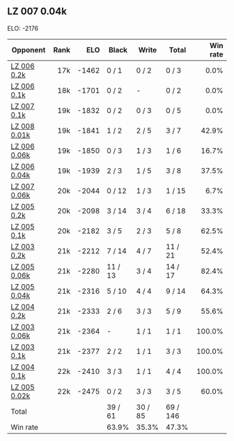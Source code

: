 ## LZ 007 0.04k ##

ELO: -2176

Opponent | Rank | ELO | Black | Write | Total | Win rate
---------|-----:|----:|-------|-------|-------|-------:
[LZ 006 0.2k](LZ%20006%200.2k.md) | 17k | -1462 | 0 / 1 | 0 / 2 | 0 / 3 | 0.0%
[LZ 006 0.1k](LZ%20006%200.1k.md) | 18k | -1701 | 0 / 2 | - | 0 / 2 | 0.0%
[LZ 007 0.1k](LZ%20007%200.1k.md) | 19k | -1832 | 0 / 2 | 0 / 3 | 0 / 5 | 0.0%
[LZ 008 0.01k](LZ%20008%200.01k.md) | 19k | -1841 | 1 / 2 | 2 / 5 | 3 / 7 | 42.9%
[LZ 006 0.06k](LZ%20006%200.06k.md) | 19k | -1850 | 0 / 3 | 1 / 3 | 1 / 6 | 16.7%
[LZ 006 0.04k](LZ%20006%200.04k.md) | 19k | -1939 | 2 / 3 | 1 / 5 | 3 / 8 | 37.5%
[LZ 007 0.06k](LZ%20007%200.06k.md) | 20k | -2044 | 0 / 12 | 1 / 3 | 1 / 15 | 6.7%
[LZ 005 0.2k](LZ%20005%200.2k.md) | 20k | -2098 | 3 / 14 | 3 / 4 | 6 / 18 | 33.3%
[LZ 005 0.1k](LZ%20005%200.1k.md) | 20k | -2182 | 3 / 5 | 2 / 3 | 5 / 8 | 62.5%
[LZ 003 0.2k](LZ%20003%200.2k.md) | 21k | -2212 | 7 / 14 | 4 / 7 | 11 / 21 | 52.4%
[LZ 005 0.06k](LZ%20005%200.06k.md) | 21k | -2280 | 11 / 13 | 3 / 4 | 14 / 17 | 82.4%
[LZ 005 0.04k](LZ%20005%200.04k.md) | 21k | -2316 | 5 / 10 | 4 / 4 | 9 / 14 | 64.3%
[LZ 004 0.2k](LZ%20004%200.2k.md) | 21k | -2333 | 2 / 6 | 3 / 3 | 5 / 9 | 55.6%
[LZ 003 0.06k](LZ%20003%200.06k.md) | 21k | -2364 | - | 1 / 1 | 1 / 1 | 100.0%
[LZ 003 0.1k](LZ%20003%200.1k.md) | 21k | -2377 | 2 / 2 | 1 / 1 | 3 / 3 | 100.0%
[LZ 004 0.1k](LZ%20004%200.1k.md) | 22k | -2410 | 3 / 3 | 1 / 1 | 4 / 4 | 100.0%
[LZ 005 0.02k](LZ%20005%200.02k.md) | 22k | -2475 | 0 / 2 | 3 / 3 | 3 / 5 | 60.0%
Total | | | 39 / 61 | 30 / 85 | 69 / 146 | 
Win rate| | | 63.9% | 35.3% | 47.3% | 
